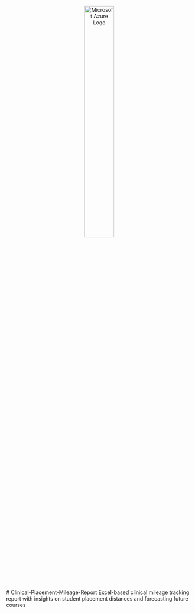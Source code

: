 <p align="center">
<img src="https://profitbooks.net/wp-content/uploads/2024/04/Microsoft-Excel-Logo.png" height="40%" width="40%" alt="Microsoft Azure Logo"/>
</p>
# Clinical-Placement-Mileage-Report
Excel-based clinical mileage tracking report with insights on student placement distances and forecasting future courses
